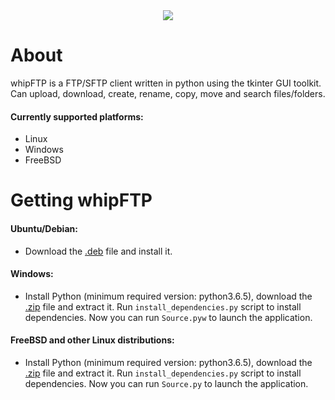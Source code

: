 <div style="text-align:center">
    <img src ="https://raw.githubusercontent.com/RainingComputers/whipFTP/master/Screenshot.png" />
</div>

# About
whipFTP is a FTP/SFTP client written in python using the tkinter GUI toolkit. Can upload, download, create, rename, copy, move and search files/folders.
#### Currently supported platforms:
+ Linux
+ Windows
+ FreeBSD

# Getting whipFTP

#### Ubuntu/Debian:
+ Download the [.deb](https://github.com/RainingComputers/whipFTP/raw/master/Builds/whipftp_4.1.deb) file and install it.

#### Windows:
+ Install Python (minimum required version: python3.6.5), download the [.zip](https://github.com/RainingComputers/whipFTP/raw/master/Builds/whipftp_4.1_windows.zip) file and extract it. Run `install_dependencies.py` script to install dependencies. Now you can run `Source.pyw` to launch the application.

#### FreeBSD and other Linux distributions:
+ Install Python (minimum required version: python3.6.5), download the [.zip](https://github.com/RainingComputers/whipFTP/raw/master/Builds/whipftp_4.1.zip) file and extract it. Run `install_dependencies.py` script to install dependencies. Now you can run `Source.py` to launch the application.